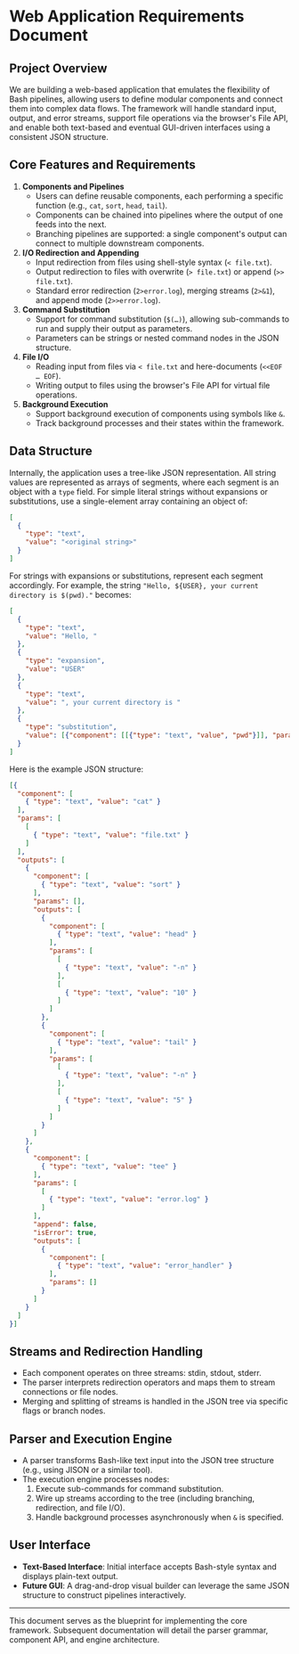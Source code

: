 # Web Application Requirements Document

## Project Overview
We are building a web-based application that emulates the flexibility of Bash pipelines, allowing users to define modular components and connect them into complex data flows. The framework will handle standard input, output, and error streams, support file operations via the browser's File API, and enable both text-based and eventual GUI-driven interfaces using a consistent JSON structure.

## Core Features and Requirements
1. **Components and Pipelines**
   - Users can define reusable components, each performing a specific function (e.g., `cat`, `sort`, `head`, `tail`).
   - Components can be chained into pipelines where the output of one feeds into the next.
   - Branching pipelines are supported: a single component's output can connect to multiple downstream components.
2. **I/O Redirection and Appending**
   - Input redirection from files using shell-style syntax (`< file.txt`).
   - Output redirection to files with overwrite (`> file.txt`) or append (`>> file.txt`).
   - Standard error redirection (`2>error.log`), merging streams (`2>&1`), and append mode (`2>>error.log`).
3. **Command Substitution**
   - Support for command substitution (`$(…)`), allowing sub-commands to run and supply their output as parameters.
   - Parameters can be strings or nested command nodes in the JSON structure.
4. **File I/O**
   - Reading input from files via `< file.txt` and here-documents (`<<EOF … EOF`).
   - Writing output to files using the browser's File API for virtual file operations.
5. **Background Execution**
   - Support background execution of components using symbols like `&`.
   - Track background processes and their states within the framework.

## Data Structure
Internally, the application uses a tree-like JSON representation. All string values are represented as arrays of segments, where each segment is an object with a `type` field. For simple literal strings without expansions or substitutions, use a single-element array containing an object of:

```json
[
  {
    "type": "text",
    "value": "<original string>"
  }
]
```

For strings with expansions or substitutions, represent each segment accordingly. For example, the string `"Hello, ${USER}, your current directory is $(pwd)."` becomes:

```json
[
  {
    "type": "text",
    "value": "Hello, "
  },
  {
    "type": "expansion",
    "value": "USER"
  },
  {
    "type": "text",
    "value": ", your current directory is "
  },
  {
    "type": "substitution",
    "value": [{"component": [[{"type": "text", "value", "pwd"}]], "params": []}]
  }
]
```

Here is the example JSON structure:
```json
[{
  "component": [
    { "type": "text", "value": "cat" }
  ],
  "params": [
    [
      { "type": "text", "value": "file.txt" }
    ]
  ],
  "outputs": [
    {
      "component": [
        { "type": "text", "value": "sort" }
      ],
      "params": [],
      "outputs": [
        {
          "component": [
            { "type": "text", "value": "head" }
          ],
          "params": [
            [
              { "type": "text", "value": "-n" }
            ],
            [
              { "type": "text", "value": "10" }
            ]
          ]
        },
        {
          "component": [
            { "type": "text", "value": "tail" }
          ],
          "params": [
            [
              { "type": "text", "value": "-n" }
            ],
            [
              { "type": "text", "value": "5" }
            ]
          ]
        }
      ]
    },
    {
      "component": [
        { "type": "text", "value": "tee" }
      ],
      "params": [
        [
          { "type": "text", "value": "error.log" }
        ]
      ],
      "append": false,
      "isError": true,
      "outputs": [
        {
          "component": [
            { "type": "text", "value": "error_handler" }
          ],
          "params": []
        }
      ]
    }
  ]
}]
```

## Streams and Redirection Handling
- Each component operates on three streams: stdin, stdout, stderr.
- The parser interprets redirection operators and maps them to stream connections or file nodes.
- Merging and splitting of streams is handled in the JSON tree via specific flags or branch nodes.

## Parser and Execution Engine
- A parser transforms Bash-like text input into the JSON tree structure (e.g., using JISON or a similar tool).
- The execution engine processes nodes:
  1. Execute sub-commands for command substitution.
  2. Wire up streams according to the tree (including branching, redirection, and file I/O).
  3. Handle background processes asynchronously when `&` is specified.

## User Interface
- **Text-Based Interface**: Initial interface accepts Bash-style syntax and displays plain-text output.
- **Future GUI**: A drag-and-drop visual builder can leverage the same JSON structure to construct pipelines interactively.

---
This document serves as the blueprint for implementing the core framework. Subsequent documentation will detail the parser grammar, component API, and engine architecture.
